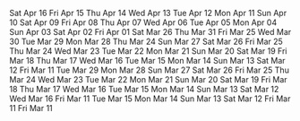 Sat Apr 16Fri Apr 15Thu Apr 14Wed Apr 13Tue Apr 12Mon Apr 11Sun Apr 10Sat Apr 09Fri Apr 08Thu Apr 07Wed Apr 06Tue Apr 05Mon Apr 04Sun Apr 03Sat Apr 02Fri Apr 01Sat Mar 26Thu Mar 31Fri Mar 25Wed Mar 30Tue Mar 29Mon Mar 28Thu Mar 24Sun Mar 27Sat Mar 26Fri Mar 25Thu Mar 24Wed Mar 23Tue Mar 22Mon Mar 21Sun Mar 20Sat Mar 19Fri Mar 18Thu Mar 17Wed Mar 16Tue Mar 15Mon Mar 14Sun Mar 13Sat Mar 12Fri Mar 11Tue Mar 29Mon Mar 28Sun Mar 27Sat Mar 26Fri Mar 25Thu Mar 24Wed Mar 23Tue Mar 22Mon Mar 21Sun Mar 20Sat Mar 19Fri Mar 18Thu Mar 17Wed Mar 16Tue Mar 15Mon Mar 14Sun Mar 13Sat Mar 12Wed Mar 16Fri Mar 11Tue Mar 15Mon Mar 14Sun Mar 13Sat Mar 12Fri Mar 11Fri Mar 11